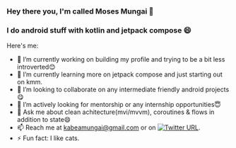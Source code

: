 ### Hey there you, I'm called Moses Mungai 👋

### I do android stuff with kotlin and jetpack compose 😄

Here's me:

- 🔭 I’m currently working on building my profile and trying to be a bit less introverted:blush:
- 🌱 I’m currently learning more on jetpack compose and just starting out on kmm.
- 👯 I’m looking to collaborate on any intermediate friendly android projects:yum:
- 🤔 I’m actively looking for mentorship or any internship opportunities:innocent:
- 💬 Ask me about clean achitecture(mvi/mvvm), coroutines & flows in addition to state:smile:
- 📫 Reach me at kabeamungai@gmail.com or on [![Twitter URL](https://img.shields.io/twitter/url/https/twitter.com/_mmungai.svg?style=social&label=Follow%20%40_mmungai)](https://twitter.com/_mmungai).
- ⚡ Fun fact: I like cats.
<!--
**mungai-codes/mungai-codes** is a ✨ _special_ ✨ repository because its `README.md` (this file) appears on your GitHub profile.

Here are some ideas to get you started:

- 🔭 I’m currently working on building my profile and trying to be a bit less introverted:blush:
- 🌱 I’m currently learning jetpack compose and kmm.
- 👯 I’m looking to collaborate on any intermediate friendly android projects:yum:
- 🤔 I’m actively looking for mentorship or any internship opportunities:innocent:
- 💬 Ask me about clean achitecture(mvi/mvvm), coroutines, state & flows:smile:
- 📫 Reach me at kabeamungai@gmail.com or on my twitter account.
- ⚡ Fun fact: I like cats.
-->
